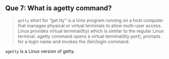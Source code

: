 ## **Que 7: What is agetty command?**

> `getty` short for “get tty” is a Unix program running on a host computer that manages physical or virtual terminals to allow multi-user access. 
> Linux provides virtual terminal(tty) which is similar to the regular Linux terminal. 
> agetty command opens a virtual terminal(tty port), prompts for a login name and invokes the /bin/login command. 

`agetty` is a Linux version of getty.
